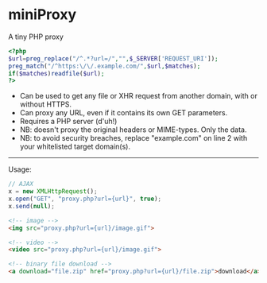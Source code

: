 miniProxy
===

A tiny PHP proxy

````php
<?php
$url=preg_replace("/^.*?url=/","",$_SERVER['REQUEST_URI']);
preg_match("/^https:\/\/.example.com/",$url,$matches);
if($matches)readfile($url);
?>
````

- Can be used to get any file or XHR request from another domain, with or without HTTPS.
- Can proxy any URL, even if it contains its own GET parameters.
- Requires a PHP server (d'uh!)
- NB: doesn't proxy the original headers or MIME-types. Only the data.
- NB: to avoid security breaches, replace "example.com" on line 2 with your whitelisted target domain(s).

---

Usage:

````js
// AJAX
x = new XMLHttpRequest();
x.open("GET", "proxy.php?url={url}", true);
x.send(null);

````

````html
<!-- image -->
<img src="proxy.php?url={url}/image.gif">

<!-- video -->
<video src="proxy.php?url={url}/image.gif">

<!-- binary file download -->
<a download="file.zip" href="proxy.php?url={url}/file.zip">download</a>
````